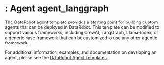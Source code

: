 # : Agent agent_langgraph

The DataRobot agent template provides a starting point for building custom agents that can be deployed in DataRobot.
This template can be modified to support various frameworks, including CrewAI, LangGraph, Llama-Index, or
a generic base framework that can be customized to use any other agentic framework.

For additional information, examples, and documentation on developing an agent, please see the
[DataRobot Agent Templates](https://github.com/datarobot-community/datarobot-agent-templates).
